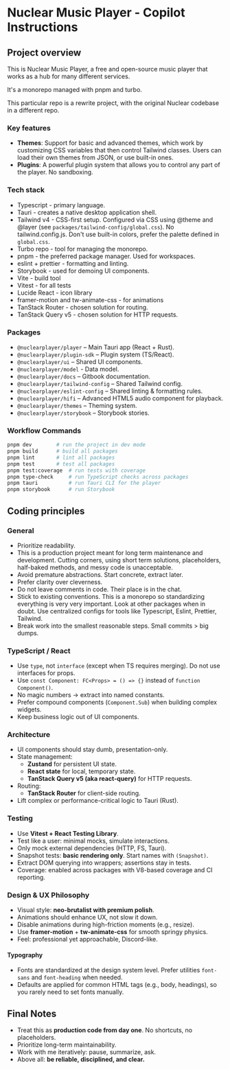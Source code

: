# Nuclear Music Player - Copilot Instructions

## Project overview

This is Nuclear Music Player, a free and open-source music player that works as a hub for many different services.

It's a monorepo managed with pnpm and turbo.

This particular repo is a rewrite project, with the original Nuclear codebase in a different repo. 

### Key features

- **Themes**: Support for basic and advanced themes, which work by customizing CSS variables that then control Tailwind classes. Users can load their own themes from JSON, or use built-in ones.
- **Plugins**: A powerful plugin system that allows you to control any part of the player. No sandboxing.

### Tech stack

- Typescript - primary language.
- Tauri - creates a native desktop application shell.
- Tailwind v4 - CSS-first setup. Configured via CSS using @theme and @layer (see `packages/tailwind-config/global.css`). No tailwind.config.js. Don't use built-in colors, prefer the palette defined in `global.css`.
- Turbo repo - tool for managing the monorepo.
- pnpm - the preferred package manager. Used for workspaces.
- eslint + prettier - formatting and linting.
- Storybook - used for demoing UI components.
- Vite - build tool
- Vitest - for all tests
- Lucide React - icon library
- framer-motion and tw-animate-css - for animations
- TanStack Router - chosen solution for routing.
- TanStack Query v5 - chosen solution for HTTP requests.

### Packages
- `@nuclearplayer/player` – Main Tauri app (React + Rust).  
- `@nuclearplayer/plugin-sdk` – Plugin system (TS/React).  
- `@nuclearplayer/ui` – Shared UI components.  
- `@nuclearplayer/model` - Data model.
- `@nuclearplayer/docs` – Gitbook documentation.
- `@nuclearplayer/tailwind-config` – Shared Tailwind config.  
- `@nuclearplayer/eslint-config` – Shared linting & formatting rules.  
- `@nuclearplayer/hifi` – Advanced HTML5 audio component for playback.
- `@nuclearplayer/themes` – Theming system.
- `@nuclearplayer/storybook` – Storybook stories.

### Workflow Commands

```bash
pnpm dev        # run the project in dev mode
pnpm build      # build all packages
pnpm lint       # lint all packages
pnpm test       # test all packages
pnpm test:coverage  # run tests with coverage
pnpm type-check     # run TypeScript checks across packages
pnpm tauri          # run Tauri CLI for the player
pnpm storybook      # run Storybook
```

## Coding principles

### General

- Prioritize readability.
- This is a production project meant for long term maintenance and development. Cutting corners, using short term solutions, placeholders, half-baked methods, and messy code is unacceptable.
- Avoid premature abstractions. Start concrete, extract later.
- Prefer clarity over cleverness.
- Do not leave comments in code. Their place is in the chat.
- Stick to existing conventions. This is a monorepo so standardizing everything is very very important. Look at other packages when in doubt. Use centralized configs for tools like Typescript, Eslint, Prettier, Tailwind.
- Break work into the smallest reasonable steps. Small commits > big dumps.

### TypeScript / React
- Use `type`, not `interface` (except when TS requires merging). Do not use interfaces for props.
- Use `const Component: FC<Props> = () => {}` instead of `function Component()`.
- No magic numbers → extract into named constants.
- Prefer compound components (`Component.Sub`) when building complex widgets.
- Keep business logic out of UI components.

### Architecture
- UI components should stay dumb, presentation-only.
- State management:
  - **Zustand** for persistent UI state.  
  - **React state** for local, temporary state.
  - **TanStack Query v5 (aka react-query)** for HTTP requests.
- Routing:
  - **TanStack Router** for client-side routing.
- Lift complex or performance-critical logic to Tauri (Rust).

### Testing
- Use **Vitest + React Testing Library**.
- Test like a user: minimal mocks, simulate interactions.
- Only mock external dependencies (HTTP, FS, Tauri).
- Snapshot tests: **basic rendering only**. Start names with `(Snapshot)`.
- Extract DOM querying into wrappers; assertions stay in tests.
- Coverage: enabled across packages with V8-based coverage and CI reporting.

### Design & UX Philosophy

- Visual style: **neo-brutalist with premium polish**.
- Animations should enhance UX, not slow it down.
- Disable animations during high-friction moments (e.g., resize).
- Use **framer-motion** + **tw-animate-css** for smooth springy physics.
- Feel: professional yet approachable, Discord-like.

#### Typography

- Fonts are standardized at the design system level. Prefer utilities `font-sans` and `font-heading` when needed.
- Defaults are applied for common HTML tags (e.g., body, headings), so you rarely need to set fonts manually.

## Final Notes

- Treat this as **production code from day one**. No shortcuts, no placeholders.
- Prioritize long-term maintainability.
- Work with me iteratively: pause, summarize, ask.
- Above all: **be reliable, disciplined, and clear.**